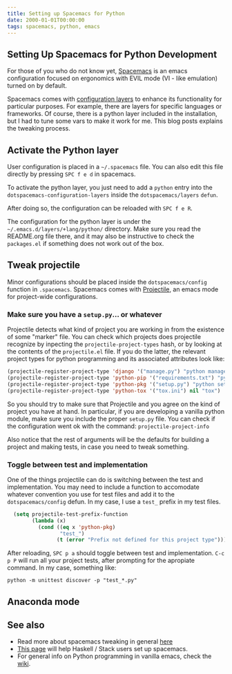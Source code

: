 ```yaml
---
title: Setting up Spacemacs for Python
date: 2000-01-01T00:00:00
tags: spacemacs, python, emacs 
---
```



## Setting Up Spacemacs for Python Development
For those of you who do not know yet, [Spacemacs](https://github.com/syl20bnr/spacemacs) is an emacs configuration focused on ergonomics with EVIL mode (VI - like emulation) turned on by default.

Spacemacs comes with [configuration layers](https://github.com/syl20bnr/spacemacs/blob/master/doc/LAYERS.org) to enhance its functionality for particular purposes. For example, there are layers for specific languages or frameworks. Of course, there is a python layer included in the installation, but I had to tune some vars to make it work for me. This blog posts explains the tweaking process.

## Activate the Python layer

User configuration is placed in a `~/.spacemacs` file. You can also edit this file directly by pressing `SPC f e d` in spacemacs.

To activate the python layer, you just need to add a `python` entry into the `dotspacemacs-configuration-layers` inside the `dotspacemacs/layers` `defun`.

After doing so, the configuration can be reloaded with `SPC f e R`.

The configuration for the python layer is under the `~/.emacs.d/layers/+lang/python/` directory. Make sure you read the README.org file there, and it may also be instructive to check the `packages.el` if something does not work out of the box.

## Tweak projectile

Minor configurations should be placed inside the `dotspacemacs/config` function in `.spacemacs`. Spacemacs comes with [Projectile](http://batsov.com/projectile/), an emacs mode for project-wide configurations. 

### Make sure you have a `setup.py`... or whatever
Projectile detects what kind of project you are working in from the existence of some "marker" file. You can check which projects does projectile recognize by inpecting the `projectile-project-types` hash, or by looking at the contents of the `projectile.el` file. 
If you do the latter, the relevant project types for python programming and its associated attributes look like:

```lisp
(projectile-register-project-type 'django '("manage.py") "python manage.py runserver" "python manage.py test")
(projectile-register-project-type 'python-pip '("requirements.txt") "python setup.by build" "python -m unittest discover")
(projectile-register-project-type 'python-pkg '("setup.py") "python setup.py build" "python -m unittest discover")
(projectile-register-project-type 'python-tox '("tox.ini") nil "tox")
```

So you should try to make sure that Projectile and you agree on the kind of project you have at hand. In particular, if you are developing a vanilla python module, make sure you include the proper `setup.py` file. You can check if the configuration went ok with the command:  `projectile-project-info`

Also notice that the rest of arguments will be the defaults for building a project and making tests, in case you need to tweak something.

### Toggle between test and implementation
One of the things projectile can do is switching between the test and implementation. You may need to include a function to accomodate whatever convention you use for test files and add it to the `dotspacemacs/config` defun. In my case, I use a `test_` prefix in my test files.

```lisp
  (setq projectile-test-prefix-function
        (lambda (x)
          (cond ((eq x 'python-pkg)
                 "test_")
                (t (error "Prefix not defined for this project type")))))
```

After reloading, `SPC p a` should toggle between test and implementation. `C-c p P` will run all your project tests, after prompting for the apropiate command. In my case, something like:

```
python -m unittest discover -p "test_*.py"
```

## Anaconda mode



## See also
- Read more about spacemacs tweaking in general [here](http://thume.ca/howto/2015/03/07/configuring-spacemacs-a-tutorial/)
- [This page](https://touk.pl/blog/2015/10/14/getting-started-with-haskell-stack-and-spacemacs/) will help Haskell / Stack users set up spacemacs.
- For general info on Python programming in vanilla emacs, check the [wiki](http://emacswiki.org/emacs/PythonProgrammingInEmacs).
